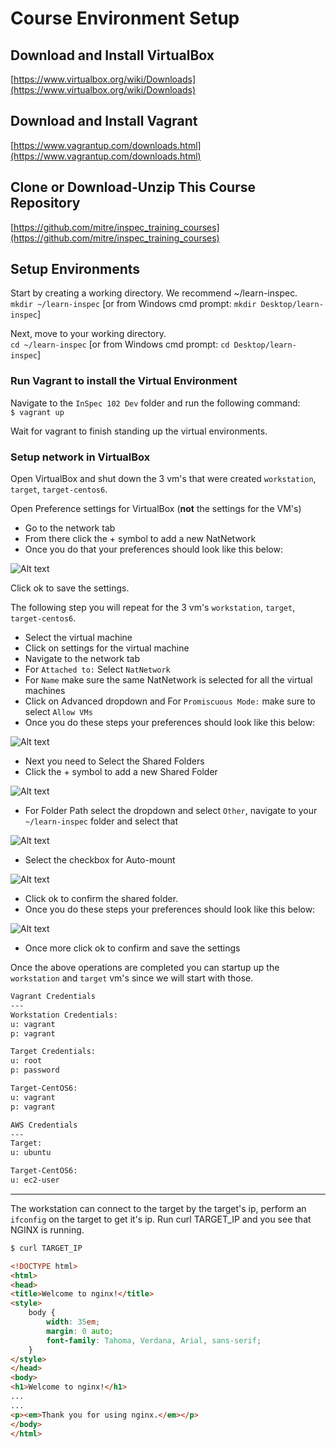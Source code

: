 #  Course Environment Setup
##  Download and Install VirtualBox
[https://www.virtualbox.org/wiki/Downloads](https://www.virtualbox.org/wiki/Downloads)

##  Download and Install Vagrant
[https://www.vagrantup.com/downloads.html](https://www.vagrantup.com/downloads.html)

##  Clone or Download-Unzip This Course Repository
[https://github.com/mitre/inspec_training_courses](https://github.com/mitre/inspec_training_courses)



##  Setup Environments
Start by creating a working directory. We recommend ~/learn-inspec.  
`mkdir ~/learn-inspec`  [or from Windows cmd prompt: `mkdir Desktop/learn-inspec`]

Next, move to your working directory.  
`cd ~/learn-inspec`  [or from Windows cmd prompt: `cd Desktop/learn-inspec`]

###  Run Vagrant to install the Virtual Environment
Navigate to the `InSpec 102 Dev` folder and run the following command:  
`$ vagrant up`

Wait for vagrant to finish standing up the virtual environments.

###  Setup network in VirtualBox
Open VirtualBox and shut down the 3 vm's that were created `workstation`, `target`, `target-centos6`.

Open Preference settings for VirtualBox (**not** the settings for the VM's)
- Go to the network tab
- From there click the + symbol to add a new NatNetwork
- Once you do that your preferences should look like this below:

![Alt text](../../images/Create_NatNetwork.png?raw=true "Create NatNetwork")

Click ok to save the settings.

The following step you will repeat for the 3 vm's `workstation`, `target`, `target-centos6`.
 - Select the virtual machine
 - Click on settings for the virtual machine
 - Navigate to the network tab
 - For `Attached to:` Select `NatNetwork`
 - For `Name` make sure the same NatNetwork is selected for all the virtual machines
 - Click on Advanced dropdown and For `Promiscuous Mode:` make sure to select `Allow VMs`
 - Once you do these steps your preferences should look like this below:

![Alt text](../../images/NatNetwork_VM_Setup.png?raw=true "NatNetwork VM Setup")

 - Next you need to Select the Shared Folders
 - Click the + symbol to add a new Shared Folder

![Alt text](../../images/Add_Shared_Folder.png?raw=true "Add Shared Folder")

 - For Folder Path select the dropdown and select `Other`, navigate to your `~/learn-inspec` folder and select that

![Alt text](../../images/Select_Shared_Folder.png?raw=true "Select Shared Folder")

 - Select the checkbox for Auto-mount

![Alt text](../../images/Configure_Shared_Folder.png?raw=true "Configure Shared Folder")

 - Click ok to confirm the shared folder.
 - Once you do these steps your preferences should look like this below:

![Alt text](../../images/Final_Shared_Folder.png?raw=true "Final Shared Folder")

 - Once more click ok to confirm and save the settings




Once the above operations are completed you can startup up the `workstation` and `target` vm's since we will start with those.

```bash
Vagrant Credentials
---
Workstation Credentials:  
u: vagrant  
p: vagrant

Target Credentials:  
u: root  
p: password

Target-CentOS6:  
u: vagrant  
p: vagrant

AWS Credentials
---
Target:  
u: ubuntu

Target-CentOS6:  
u: ec2-user
```

---
The workstation can connect to the target by the target's ip, perform an `ifconfig` on the target to get it's ip. Run curl TARGET_IP and you see that NGINX is running.

```html
$ curl TARGET_IP

<!DOCTYPE html>
<html>
<head>
<title>Welcome to nginx!</title>
<style>
    body {
        width: 35em;
        margin: 0 auto;
        font-family: Tahoma, Verdana, Arial, sans-serif;
    }
</style>
</head>
<body>
<h1>Welcome to nginx!</h1>
...
...
<p><em>Thank you for using nginx.</em></p>
</body>
</html>
```

